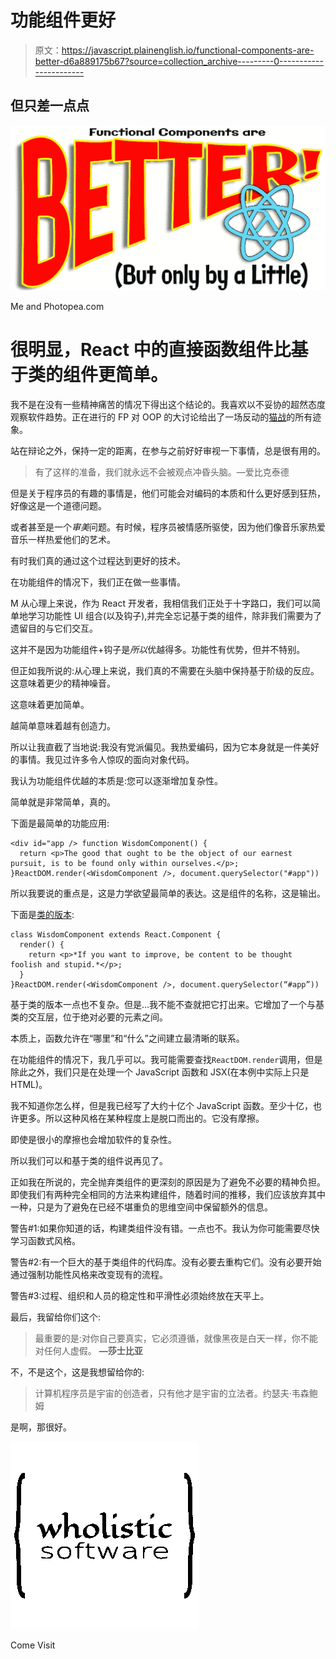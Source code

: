 # 功能组件更好

> 原文：<https://javascript.plainenglish.io/functional-components-are-better-d6a889175b67?source=collection_archive---------0----------------------->

## 但只差一点点

![](img/b000ad0c198d2a68f30820ea1367ff7e.png)

Me and Photopea.com

# 很明显，React 中的直接函数组件比基于类的组件更简单。

我不是在没有一些精神痛苦的情况下得出这个结论的。我喜欢以不妥协的超然态度观察软件趋势。正在进行的 FP 对 OOP 的大讨论给出了一场反动的[猫战](https://medium.com/swlh/functional-programming-vs-object-oriented-programming-48eee6cf6830)的所有迹象。

站在辩论之外，保持一定的距离，在参与之前好好审视一下事情，总是很有用的。

> 有了这样的准备，我们就永远不会被观点冲昏头脑。—爱比克泰德

但是关于程序员的有趣的事情是，他们可能会对编码的本质和什么更好感到狂热，好像这是一个道德问题。

或者甚至是一个*审美*问题。有时候，程序员被情感所驱使，因为他们像音乐家热爱音乐一样热爱他们的艺术。

有时我们真的通过这个过程达到更好的技术。

在功能组件的情况下，我们正在做一些事情。

M 从心理上来说，作为 React 开发者，我相信我们正处于十字路口，我们可以简单地学习功能性 UI 组合(以及钩子),并完全忘记基于类的组件，除非我们需要为了遗留目的与它们交互。

这并不是因为功能组件+钩子是*所以*优越得多。功能性有优势，但并不特别。

但正如我所说的:从心理上来说，我们真的不需要在头脑中保持基于阶级的反应。这意味着更少的精神噪音。

这意味着更加简单。

越简单意味着越有创造力。

所以让我直截了当地说:我没有党派偏见。我热爱编码，因为它本身就是一件美好的事情。我见过许多令人惊叹的面向对象代码。

我认为功能组件优越的本质是:您可以逐渐增加复杂性。

简单就是非常简单，真的。

下面是最简单的功能应用:

```
<div id="app /> function WisdomComponent() {
  return <p>The good that ought to be the object of our earnest pursuit, is to be found only within ourselves.</p>;
}ReactDOM.render(<WisdomComponent />, document.querySelector("#app"))
```

所以我要说的重点是，这是力学欲望最简单的表达。这是组件的名称，这是输出。

下面是[类的版本](https://jsfiddle.net/mtyson/ycoutm8p/8/):

```
class WisdomComponent extends React.Component {
  render() {
    return <p>*If you want to improve, be content to be thought foolish and stupid.*</p>;
  }
}ReactDOM.render(<WisdomComponent />, document.querySelector(“#app”))
```

基于类的版本一点也不复杂。但是…我不能不查就把它打出来。它增加了一个与基类的交互层，位于绝对必要的元素之间。

本质上，函数允许在“哪里”和“什么”之间建立最清晰的联系。

在功能组件的情况下，我几乎可以。我可能需要查找`ReactDOM.render`调用，但是除此之外，我们只是在处理一个 JavaScript 函数和 JSX(在本例中实际上只是 HTML)。

我不知道你怎么样，但是我已经写了大约十亿个 JavaScript 函数。至少十亿，也许更多。所以这种风格在某种程度上是脱口而出的。它没有摩擦。

即使是很小的摩擦也会增加软件的复杂性。

所以我们可以和基于类的组件说再见了。

正如我在所说的，完全抛弃类组件的更深刻的原因是为了避免不必要的精神负担。即使我们有两种完全相同的方法来构建组件，随着时间的推移，我们应该放弃其中一种，只是为了避免在已经不堪重负的思维空间中保留额外的信息。

警告#1:如果你知道的话，构建类组件没有错。一点也不。我认为你可能需要尽快学习函数式风格。

警告#2:有一个巨大的基于类组件的代码库。没有必要去重构它们。没有必要开始通过强制功能性风格来改变现有的流程。

警告#3:过程、组织和人员的稳定性和平滑性必须始终放在天平上。

最后，我留给你们这个:

> 最重要的是:对你自己要真实，它必须遵循，就像黑夜是白天一样，你不能对任何人虚假。 **—莎士比亚**

不，不是这个，这是我想留给你的:

> 计算机程序员是宇宙的创造者，只有他才是宇宙的立法者。约瑟夫·韦森鲍姆

是啊，那很好。

[![](img/d095d337044e6b61ab847244013fba91.png)](http://www.wholisticsoftware.com)

Come Visit